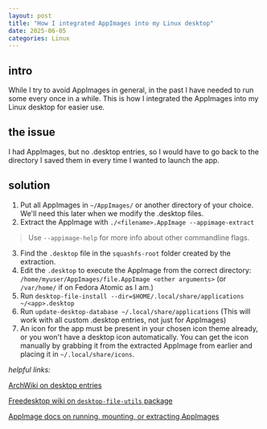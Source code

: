 ```yaml
---
layout: post
title: "How I integrated AppImages into my Linux desktop"
date: 2025-06-05
categories: Linux
---
```


## intro
While I try to avoid AppImages in general, in the past I have needed to run some every once in a while. This is how I integrated the AppImages into my Linux desktop for easier use.
## the issue
I had AppImages, but no .desktop entries, so I would have to go back to the directory I saved them in every time I wanted to launch the app.
## solution
1. Put all AppImages in `~/AppImages/` or another directory of your choice. We'll need this later when we modify the .desktop files.
2. Extract the AppImage with ```./<filename>.AppImage --appimage-extract```
> Use ```--appimage-help``` for more info about other commandline flags.
3. Find the `.desktop` file in the ```squashfs-root``` folder created by the extraction.
4. Edit the `.desktop` to execute the AppImage from the correct directory: ```/home/myuser/AppImages/file.AppImage <other arguments>``` (or ```/var/home/``` if on Fedora Atomic as I am.)
5. Run ```desktop-file-install --dir=$HOME/.local/share/applications ~/<app>.desktop```
6. Run ```update-desktop-database ~/.local/share/applications``` (This will work with all custom .desktop entries, not just for AppImages)
7. An icon for the app must be present in your chosen icon theme already, or you won't have a desktop icon automatically. You can get the icon manually by grabbing it from the extracted AppImage from earlier and placing it in `~/.local/share/icons`.

*helpful links:*

[ArchWiki on desktop entries](https://wiki.archlinux.org/title/Desktop_entries#Application_entry)

[Freedesktop wiki on `desktop-file-utils` package](https://www.freedesktop.org/wiki/Software/desktop-file-utils/)

[AppImage docs on running, mounting, or extracting AppImages](https://docs.appimage.org/user-guide/run-appimages.html#mount-or-extract-appimages)
